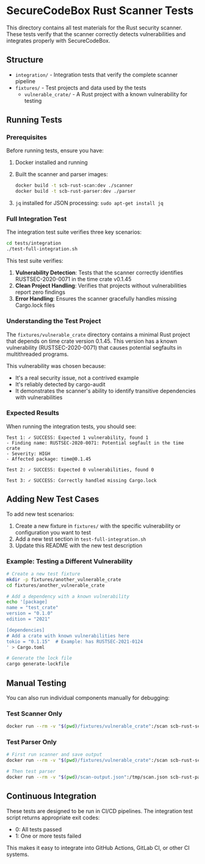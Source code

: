 # SecureCodeBox Rust Scanner Tests

This directory contains all test materials for the Rust security scanner. These tests verify that the scanner correctly detects vulnerabilities and integrates properly with SecureCodeBox.

## Structure

- `integration/` - Integration tests that verify the complete scanner pipeline
- `fixtures/` - Test projects and data used by the tests
  - `vulnerable_crate/` - A Rust project with a known vulnerability for testing

## Running Tests

### Prerequisites

Before running tests, ensure you have:

1. Docker installed and running
2. Built the scanner and parser images:

   ```bash
   docker build -t scb-rust-scan:dev ./scanner
   docker build -t scb-rust-parser:dev ./parser
   ```

3. `jq` installed for JSON processing: `sudo apt-get install jq`

### Full Integration Test

The integration test suite verifies three key scenarios:

```bash
cd tests/integration
./test-full-integration.sh
```

This test suite verifies:

1. **Vulnerability Detection**: Tests that the scanner correctly identifies RUSTSEC-2020-0071 in the time crate v0.1.45
2. **Clean Project Handling**: Verifies that projects without vulnerabilities report zero findings
3. **Error Handling**: Ensures the scanner gracefully handles missing Cargo.lock files

### Understanding the Test Project

The `fixtures/vulnerable_crate` directory contains a minimal Rust project that depends on time crate version 0.1.45. This version has a known vulnerability (RUSTSEC-2020-0071) that causes potential segfaults in multithreaded programs.

This vulnerability was chosen because:

- It's a real security issue, not a contrived example
- It's reliably detected by cargo-audit
- It demonstrates the scanner's ability to identify transitive dependencies with vulnerabilities

### Expected Results

When running the integration tests, you should see:

```
Test 1: ✓ SUCCESS: Expected 1 vulnerability, found 1
- Finding name: RUSTSEC-2020-0071: Potential segfault in the time crate
- Severity: HIGH
- Affected package: time@0.1.45

Test 2: ✓ SUCCESS: Expected 0 vulnerabilities, found 0

Test 3: ✓ SUCCESS: Correctly handled missing Cargo.lock
```

## Adding New Test Cases

To add new test scenarios:

1. Create a new fixture in `fixtures/` with the specific vulnerability or configuration you want to test
2. Add a new test section in `test-full-integration.sh`
3. Update this README with the new test description

### Example: Testing a Different Vulnerability

```bash
# Create a new test fixture
mkdir -p fixtures/another_vulnerable_crate
cd fixtures/another_vulnerable_crate

# Add a dependency with a known vulnerability
echo '[package]
name = "test_crate"
version = "0.1.0"
edition = "2021"

[dependencies]
# Add a crate with known vulnerabilities here
tokio = "0.1.15"  # Example: has RUSTSEC-2021-0124
' > Cargo.toml

# Generate the lock file
cargo generate-lockfile
```

## Manual Testing

You can also run individual components manually for debugging:

### Test Scanner Only

```bash
docker run --rm -v "$(pwd)/fixtures/vulnerable_crate":/scan scb-rust-scan:dev
```

### Test Parser Only

```bash
# First run scanner and save output
docker run --rm -v "$(pwd)/fixtures/vulnerable_crate":/scan scb-rust-scan:dev > scan-output.json

# Then test parser
docker run --rm -v "$(pwd)/scan-output.json":/tmp/scan.json scb-rust-parser:dev /tmp/scan.json
```

## Continuous Integration

These tests are designed to be run in CI/CD pipelines. The integration test script returns appropriate exit codes:

- 0: All tests passed
- 1: One or more tests failed

This makes it easy to integrate into GitHub Actions, GitLab CI, or other CI systems.
